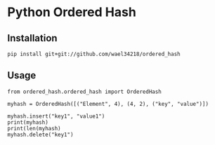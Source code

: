 # Python Ordered Hash

## Installation

```
pip install git+git://github.com/wael34218/ordered_hash
```

## Usage

```
from ordered_hash.ordered_hash import OrderedHash

myhash = OrderedHash([("Element", 4), (4, 2), ("key", "value")])

myhash.insert("key1", "value1")
print(myhash)
print(len(myhash)
myhash.delete("key1")
```
